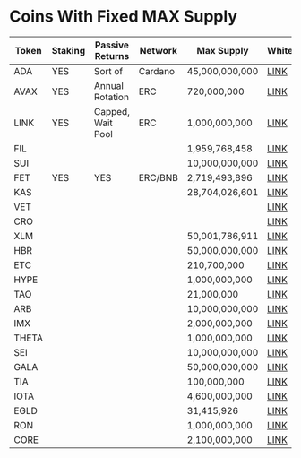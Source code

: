 # Coins With Fixed MAX Supply

| Token | Staking | Passive Returns    | Network | Max Supply     | Whitepaper |
| ----- | ------- | ---------------    | ------- | ----------     | ---------- |
| ADA   |   YES   |     Sort of        | Cardano | 45,000,000,000 | [LINK]()   |
| AVAX  |   YES   | Annual Rotation    |   ERC   | 720,000,000    | [LINK]()   |
| LINK  |   YES   | Capped, Wait Pool  |   ERC   | 1,000,000,000  | [LINK]()   |
| FIL   |         |                    |         | 1,959,768,458  | [LINK]()   |
| SUI   |         |                    |         | 10,000,000,000 | [LINK]()   |
| FET   |   YES   |         YES        | ERC/BNB | 2,719,493,896  | [LINK]()   |
| KAS   |         |                    |         | 28,704,026,601 | [LINK]()   |
| VET   |         |                    |         |                | [LINK]()   |
| CRO   |         |                    |         |                | [LINK]()   |
| XLM   |         |                    |         | 50,001,786,911 | [LINK]()   |
| HBR   |         |                    |         | 50,000,000,000 | [LINK]()   |
| ETC   |         |                    |         | 210,700,000    | [LINK]()   |
| HYPE  |         |                    |         | 1,000,000,000  | [LINK]()   |
| TAO   |         |                    |         | 21,000,000     | [LINK]()   |
| ARB   |         |                    |         | 10,000,000,000 | [LINK]()   |
| IMX   |         |                    |         | 2,000,000,000  | [LINK]()   |
| THETA |         |                    |         | 1,000,000,000  | [LINK]()   |
| SEI   |         |                    |         | 10,000,000,000 | [LINK]()   |
| GALA  |         |                    |         | 50,000,000,000 | [LINK]()   |
| TIA   |         |                    |         | 100,000,000    | [LINK]()   |
| IOTA  |         |                    |         | 4,600,000,000  | [LINK]()   |
| EGLD  |         |                    |         | 31,415,926     | [LINK]()   |
| RON   |         |                    |         | 1,000,000,000  | [LINK]()   |
| CORE  |         |                    |         | 2,100,000,000  | [LINK]()   |


























